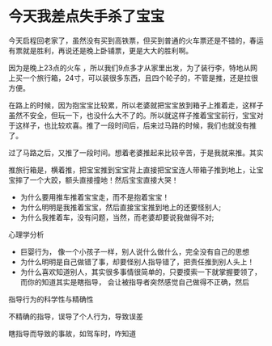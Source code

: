 # 今天我差点失手杀了宝宝

今天启程回老家了，虽然没有买到高铁票，但买到普通的火车票还是不错的，春运有票就是胜利，再说还是晚上卧铺票，更是大大的胜利啊。

因为是晚上23点的火车 ，所以我们9点多才从家里出发，为了装行李，特地从网上买一个旅行箱，24寸，可以装很多东西，且四个轮子的，不管是推，还是拉很方便。

在路上的时候，因为抱宝宝比较累，所以老婆就把宝宝放到箱子上推着走，这样子虽然不安全，但玩一下，也没什么大不了的。所以就这样子推着宝宝前行，宝宝对于这样子，也比较欢喜。推了一段时间后，后来过马路的时候，我们也就没有推了。

过了马路之后，又推了一段时间。想着老婆推起来比较辛苦，于是我就来推。其实

推旅行箱是，横着推，把宝宝推到宝宝背上直接把宝宝连人带箱子推到地上，让宝宝摔了一个大跤，额头直接撞地！然后宝宝直接大哭！

- 为什么要用推车推着宝宝走，而不是抱着宝宝！
- 为什么明明是我推着宝宝，然后直接宝宝推到地上的还要怪别人;
- 为什么我推着车，没有问题，当然，而老婆却要说我做得不对;

心理学分析

- 巨婴行为， 像一个小孩子一样，别人说什么做什么，完全没有自己的思想
- 为什么明明是自己做错了事，却要怪别人指导错了，把责任推到别人头上！
- 为什么喜欢知道别人，其实很多事情很简单的，只要摸索一下就掌握要领了，而你的知道其实是瞎指导， 会让被指导者突然感觉自己做得不正确，然后

指导行为的科学性与精确性

不精确的指导，误导了个人行为，导致误差

瞎指导而导致的事故，如驾车时，咋知道